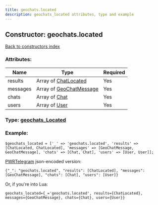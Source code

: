 ```yaml
---
title: geochats.located
description: geochats_located attributes, type and example
---
```

## Constructor: geochats.located  
[Back to constructors index](index.md)



### Attributes:

| Name     |    Type       | Required |
|----------|---------------|----------|
|results|Array of [ChatLocated](../types/ChatLocated.md) | Yes|
|messages|Array of [GeoChatMessage](../types/GeoChatMessage.md) | Yes|
|chats|Array of [Chat](../types/Chat.md) | Yes|
|users|Array of [User](../types/User.md) | Yes|



### Type: [geochats\_Located](../types/geochats_Located.md)


### Example:

```
$geochats_located = ['_' => 'geochats.located', 'results' => [ChatLocated, ChatLocated], 'messages' => [GeoChatMessage, GeoChatMessage], 'chats' => [Chat, Chat], 'users' => [User, User]];
```  

[PWRTelegram](https://pwrtelegram.xyz) json-encoded version:

```
{"_": "geochats.located", "results": [ChatLocated], "messages": [GeoChatMessage], "chats": [Chat], "users": [User]}
```


Or, if you're into Lua:  


```
geochats_located={_='geochats.located', results={ChatLocated}, messages={GeoChatMessage}, chats={Chat}, users={User}}

```


